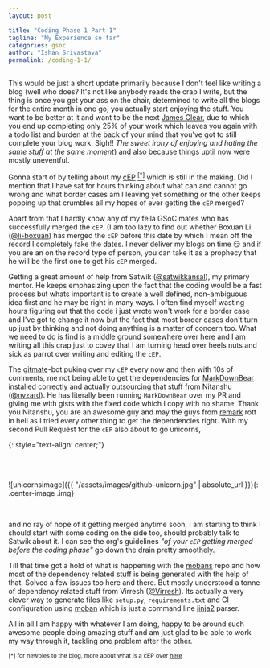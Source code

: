 ```yaml
---
layout: post

title: "Coding Phase 1 Part 1"
tagline: "My Experience so far"
categories: gsoc
author: "Ishan Srivastava"
permalink: /coding-1-1/
---
```


This would be just a short update primarily because I don't feel
like writing a blog (well who does? It's not like anybody reads
the crap I write, but the thing is once you get your ass on the chair,
determined to write all the blogs for the entire month in one go, you
actually start enjoying the stuff. You want to be better at it and want
to be the next [James Clear](https://jamesclear.com/), due to which you
end up completing only 25% of your work which leaves you again with
a todo list and burden at the back of your mind that you've got to still
complete your blog work. Sigh!! *The sweet irony of enjoying and hating
the same stuff at
the same moment*) and also because things uptil now were mostly uneventful.

Gonna start of by telling about my
[cEP](https://github.com/coala/cEPs/pull/139) [<sup>[*]</sup>](#help)
which is still in the
making. Did I mention that I have sat for hours thinking about
what can and cannot go wrong and what border cases am I leaving
yet something or the other keeps popping up that crumbles all my hopes
of ever getting the `cEP` merged?

Apart from that I hardly know any of my fella GSoC mates who has
successfully merged the `cEP`. (I am too lazy to find out whether
Boxuan Li ([@li-boxuan](https://github.com/li-boxuan)) has merged
the `cEP` before this date by which I mean off the record I completely
fake the dates. I never deliver my blogs on time 😏 and if you are an
on the record type of person, you can take it as a prophecy that he will
be the
first one to get his `cEP` merged.

Getting a great amount of help from
Satwik ([@satwikkansal](https://github.com/satwikkansal)),
my primary mentor. He keeps emphasizing upon the fact that the coding would
be a fast process but whats important is to create a well defined,
non-ambiguous idea first and he may be right in many ways. I often
find myself wasting hours figuring out that the code i just wrote
won't work for a border case and I've got to change it now but the fact
that most border cases don't turn up just by thinking and not doing
anything is a matter of concern too. What we need to do is find is a middle
ground somewhere over here and I am writing all this crap just to covey
that I am turning head over heels nuts and sick as parrot
over writing and editing
the `cEP`.

The [gitmate](https://gitmate.io/)-bot puking over my `cEP` every now and
then with 10s of comments, me
not being able to get the dependencies for
[MarkDownBear](https://github.com/coala/coala-bears/blob/master/bears/markdown/MarkdownBear.py)
installed correctly
and actually outsourcing that stuff from 
Nitanshu ([@nvzard](https://github.com/nvzard)). He has literally been running
`MarkDownBear` over my PR and giving me with gists with the fixed code which I
copy with no shame. Thank you Nitanshu, you are an awesome guy and may the
guys from [remark](https://github.com/remarkjs/remark)
rott in hell as I tried every other thing to get the
dependencies right. With my second Pull Request for the `cEP` also about to go
unicorns,

{: style="text-align: center;"}
<div>&nbsp;</div>

<img src="../assets/blurry_files/a.placeholder.jpg" alt="" data-echo="../assets/images/a.png">
<img src="../assets/blurry_files/a.placeholder.jpg" alt="" data-echo="../assets/images/a.png">

<img src="../assets/blurry_files/a.placeholder.jpg" alt="" data-echo="../assets/images/a.png">

<img src="../assets/blurry_files/a.placeholder.jpg" alt="" data-echo="../assets/images/a.png">
<img src="../assets/blurry_files/a.placeholder.jpg" alt="" data-echo="../assets/images/a.png">
<img src="../assets/blurry_files/a.placeholder.jpg" alt="" data-echo="../assets/images/a.png">
<img src="../assets/blurry_files/a.placeholder.jpg" alt="" data-echo="../assets/images/a.png">
<img src="../assets/blurry_files/a.placeholder.jpg" alt="" data-echo="../assets/images/a.png">
<img src="../assets/blurry_files/a.placeholder.jpg" alt="" data-echo="../assets/images/a.png">
<img src="../assets/blurry_files/a.placeholder.jpg" alt="" data-echo="../assets/images/a.png">
<img src="../assets/blurry_files/a.placeholder.jpg" alt="" data-echo="../assets/images/a.png">
<img src="../assets/blurry_files/a.placeholder.jpg" alt="" data-echo="../assets/images/a.png">
<img src="../assets/blurry_files/a.placeholder.jpg" alt="" data-echo="../assets/images/a.png">
<img src="../assets/blurry_files/a.placeholder.jpg" alt="" data-echo="../assets/images/a.png">
<img src="../assets/blurry_files/a.placeholder.jpg" alt="" data-echo="../assets/images/a.png">
<img src="../assets/blurry_files/a.placeholder.jpg" alt="" data-echo="../assets/images/a.png">
<img src="../assets/blurry_files/a.placeholder.jpg" alt="" data-echo="../assets/images/a.png">
<img src="../assets/blurry_files/a.placeholder.jpg" alt="" data-echo="../assets/images/a.png">
<img src="../assets/blurry_files/a.placeholder.jpg" alt="" data-echo="../assets/images/a.png">


![unicornsimage]({{ "/assets/images/github-unicorn.jpg" | absolute_url }}){: .center-image .img}


<div>&nbsp;</div>


and no ray of hope of it getting merged anytime soon, I am starting to
think I should start with some coding on the side too, should probably talk to
Satwik about it. I can see the org's
guidelines *"of your `cEP` getting merged before the coding phase"* go down the
drain
pretty smoothely.

Till that time got a hold of what is happening with the
[mobans](https://gitlab.com/coala/mobans) repo and how most
of the dependency related stuff is being generated with the help of that.
Solved a
few issues too here and there. But mostly understood a tonne of dependency
related
stuff from Virresh ([@Virresh](https://github.com/virresh)). Its actually a very
clever way to generate files like `setup.py`, `requirements.txt` and CI
configuration using [moban](http://moban.readthedocs.io/en/latest/)
which is just a command line [jinja2](http://jinja.pocoo.org/docs/2.10/) parser.

All in all I am happy with whatever I am doing, happy to be around such awesome
people doing amazing stuff and am just glad to be able to work my way through
it, tackling one problem after the other.


<sup><a name="help"></a>[*] for newbies to the blog, more about what is a cEP
over
[here](https://www.dowhatucant.com/gsoc/2018/05/08/bonding.html#so-how-am-i-gonna-do-it)
</sup>
